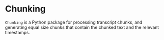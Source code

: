 # Chunking

`Chunking` is a Python package for processing transcript chunks, and generating equal size chunks that contain the chunked text and the relevant timestamps.
